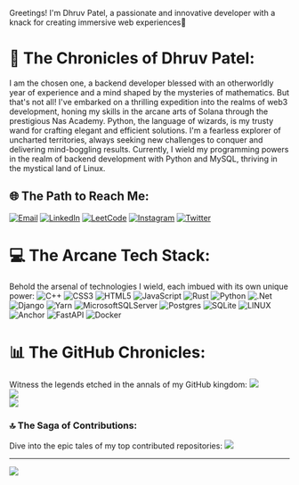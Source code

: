 Greetings! I'm Dhruv Patel, a passionate and innovative developer with a knack for creating immersive web experiences👋

# 💫 The Chronicles of Dhruv Patel:
I am the chosen one, a backend developer blessed with an otherworldly year of experience and a mind shaped by the mysteries of mathematics. But that's not all! I've embarked on a thrilling expedition into the realms of web3 development, honing my skills in the arcane arts of Solana through the prestigious Nas Academy. Python, the language of wizards, is my trusty wand for crafting elegant and efficient solutions. I'm a fearless explorer of uncharted territories, always seeking new challenges to conquer and delivering mind-boggling results. Currently, I wield my programming powers in the realm of backend development with Python and MySQL, thriving in the mystical land of Linux.


## 🌐 The Path to Reach Me:
[![Email](https://img.shields.io/badge/Email-%23D14836.svg?logo=Gmail&logoColor=white)](mailto:pateldhruv130401@gmail.com) [![LinkedIn](https://img.shields.io/badge/LinkedIn-%230077B5.svg?logo=LinkedIn&logoColor=white)](https://www.linkedin.com/in/dhruvpatel0401/) [![LeetCode](https://img.shields.io/badge/LeetCode-%23FFA116.svg?logo=leetcode&logoColor=white)](https://leetcode.com/Encoder_007) [![Instagram](https://img.shields.io/badge/Instagram-%23E4405F.svg?logo=Instagram&logoColor=white)](https://instagram.com/dhruv.__.0401) [![Twitter](https://img.shields.io/badge/Twitter-%231DA1F2.svg?logo=Twitter&logoColor=white)](https://twitter.com/Encoder_17)

 
# 💻 The Arcane Tech Stack:
Behold the arsenal of technologies I wield, each imbued with its own unique power:
![C++](https://img.shields.io/badge/c++-%2300599C.svg?style=for-the-badge&logo=c%2B%2B&logoColor=white) ![CSS3](https://img.shields.io/badge/css3-%231572B6.svg?style=for-the-badge&logo=css3&logoColor=white) ![HTML5](https://img.shields.io/badge/html5-%23E34F26.svg?style=for-the-badge&logo=html5&logoColor=white) ![JavaScript](https://img.shields.io/badge/javascript-%23323330.svg?style=for-the-badge&logo=javascript&logoColor=%23F7DF1E) ![Rust](https://img.shields.io/badge/rust-%23000000.svg?style=for-the-badge&logo=rust&logoColor=white) ![Python](https://img.shields.io/badge/python-3670A0?style=for-the-badge&logo=python&logoColor=ffdd54) ![.Net](https://img.shields.io/badge/.NET-5C2D91?style=for-the-badge&logo=.net&logoColor=white) ![Django](https://img.shields.io/badge/django-%23092E20.svg?style=for-the-badge&logo=django&logoColor=white) ![Yarn](https://img.shields.io/badge/yarn-%232C8EBB.svg?style=for-the-badge&logo=yarn&logoColor=white) ![MicrosoftSQLServer](https://img.shields.io/badge/Microsoft%20SQL%20Sever-CC2927?style=for-the-badge&logo=microsoft%20sql%20server&logoColor=white) ![Postgres](https://img.shields.io/badge/postgres-%23316192.svg?style=for-the-badge&logo=postgresql&logoColor=white) ![SQLite](https://img.shields.io/badge/sqlite-%2307405e.svg?style=for-the-badge&logo=sqlite&logoColor=white) ![LINUX](https://img.shields.io/badge/Linux-FCC624?style=for-the-badge&logo=linux&logoColor=black) ![Anchor](https://img.shields.io/badge/Anchor-%232C8EBB.svg?style=for-the-badge&logo=anchor&logoColor=white) ![FastAPI](https://img.shields.io/badge/FastAPI-%2300C244.svg?style=for-the-badge&logo=fastapi&logoColor=white) ![Docker](https://img.shields.io/badge/Docker-%232496ED.svg?style=for-the-badge&logo=docker&logoColor=white)


# 📊 The GitHub Chronicles:
Witness the legends etched in the annals of my GitHub kingdom:
![](https://github-readme-stats.vercel.app/api?username=DhruvPatel0401&theme=radical&hide_border=false&include_all_commits=true&count_private=true)<br/>
![](https://github-readme-streak-stats.herokuapp.com/?user=DhruvPatel0401&theme=radical&hide_border=false)<br/>
![](https://github-readme-stats.vercel.app/api/top-langs/?username=DhruvPatel0401&theme=radical&hide_border=false&include_all_commits=true&count_private=true&layout=compact)

### 🔝 The Saga of Contributions:
Dive into the epic tales of my top contributed repositories:
![](https://github-contributor-stats.vercel.app/api?username=DhruvPatel0401&limit=5&theme=radical&combine_all_yearly_contributions=true)

---
[![](https://visitcount.itsvg.in/api?id=DhruvPatel0401&icon=5&color=0)](https://visitcount.itsvg.in)
